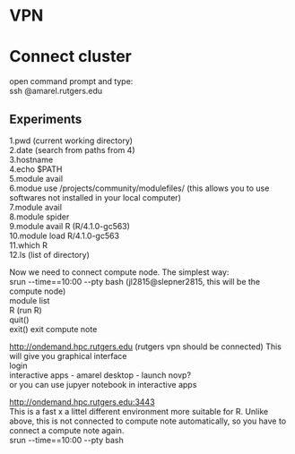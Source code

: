 
# VPN

# Connect cluster
open command prompt and type:   
ssh <jl2815>@amarel.rutgers.edu   

## Experiments
1.pwd (current working directory)   
2.date (search from paths from 4)      
3.hostname       
4.echo $PATH       
5.module avail      
6.modue use /projects/community/modulefiles/      (this allows you to use softwares not installed in your local computer)   
7.module avail   
8.module spider   
9.module avail R        (R/4.1.0-gc563)   
10.module load R/4.1.0-gc563   
11.which R   
12.ls (list of directory)         

Now we need to connect compute node. The simplest way:   
srun --time==10:00 --pty bash           (jl2815@slepner2815, this will be the compute node)   
module list   
R  (run R)   
quit()   
exit()   exit compute note        

http://ondemand.hpc.rutgers.edu      (rutgers vpn should be connected) This will give you graphical interface   
login     
interactive apps - amarel desktop - launch novp?   
or you can use jupyer notebook in interactive apps   

http://ondemand.hpc.rutgers.edu:3443   
This is a fast x a littel different environment more suitable for R. Unlike above, this is not connected to compute note automatically, so you have to connect a compute note again.   
srun --time==10:00 --pty bash   







